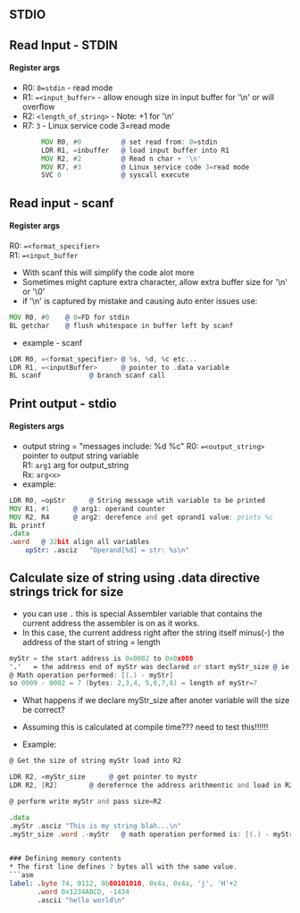 ## STDIO

## Read Input -  STDIN
#### Register args
* R0: ```0=stdin``` - read mode
* R1: ```=<input_buffer>``` - allow enough size in input buffer for '\n' or will overflow
* R2: ```<length_of_string>``` - Note: +1 for '\n' 
* R7: ```3``` - Linux service code 3=read mode
```asm
		MOV R0, #0			@ set read from: 0=stdin
		LDR R1, =inbuffer	@ load input buffer into R1
		MOV R2, #2			@ Read n char + '\n'
		MOV R7, #3			@ Linux service code 3=read mode
		SVC 0				@ syscall execute
```

## Read input - scanf
#### Register args
R0: ```=<format_specifier>``` <br>
R1: ```=<input_buffer``` <br>

* With scanf this will simplify the code alot more 
* Sometimes might capture extra character, allow extra buffer size for '\n' or '\0'
* if '\n' is captured by mistake and causing auto enter issues use:
```asm
MOV R0, #0    @ 0=FD for stdin
BL getchar    @ flush whitespace in buffer left by scanf
```
* example - scanf
```asm
LDR R0, =<format_specifier>	@ %s, %d, %c etc...
LDR R1, =<inputBuffer>		@ pointer to .data variable
BL scanf			@ branch scanf call
```

## Print output - stdio
#### Registers args
* output string = "messages include: %d %c"
R0: ```=<output_string>``` pointer to output string variable <br>
R1: ```arg1``` arg for output_string <br>
Rx: ```arg<x>``` <br>
* example:
```asm
LDR R0, =opStr		@ String message wtih variable to be printed
MOV R1, #1		@ arg1: operand counter
MOV R2, R4		@ arg2: derefence and get oprand1 value; prints %c
BL printf
.data
.word 	@ 32bit align all variables
	opStr: .asciz	"Operand[%d] = str: %s\n"
```


## Calculate size of string using .data directive strings trick for size
* you can use ```.``` this is special Assembler variable that contains
the current address the assembler is on as it works.
* In this case, the current address right after the string itself
  minus(-) the address of the start of string = length
```asm
myStr = the start address is 0x0002 to 0x0x008 
'.'   = the address end of myStr was declared or start myStr_size @ ie 0x0009
@ Math operation performed: [(.) - myStr]
so 0009 - 0002 = 7 (bytes: 2,3,4, 5,6,7,8) = length of myStr=7
```
* What happens if we declare myStr_size after anoter variable will the size be correct?
* Assuming this is calculated at compile time??? need to test this!!!!!!
  
* Example:
```asm
@ Get the size of string myStr load into R2

LDR R2, =myStr_size      @ get pointer to mystr
LDR R2, [R2]        @ derefernce the address arithmentic and load in R2

@ perform write myStr and pass size=R2

.data
.myStr .asciz "This is my string blah...\n"
.myStr_size .word .-myStr   @ math operation performed is: [(.) - myStr] = 
 

### Defining memory contents
* The first line defines 7 bytes all with the same value.
```asm
label: .byte 74, 0112, 0b00101010, 0x4a, 0x4a, 'j', 'H'+2
       .word 0x1234ABCD, -1434
       .ascii "hello world\n"
```
